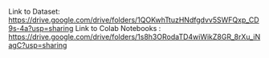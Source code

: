 Link to Dataset: https://drive.google.com/drive/folders/1QOKwhTtuzHNdfgdvv5SWFQxp_CD9s-4a?usp=sharing
Link to Colab Notebooks : https://drive.google.com/drive/folders/1s8h3ORodaTD4wiWikZ8GR_8rXu_iNagC?usp=sharing
